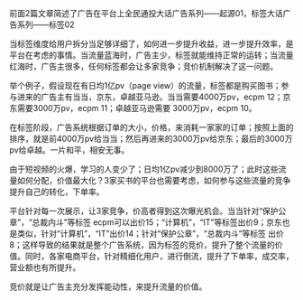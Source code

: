 前面2篇文章简述了广告在平台上全民通投大话广告系列——起源01，标签大话广告系列——标签02



当标签维度给用户拆分当足够详细了，如何进一步提升收益，进一步提升效率，是平台在考虑的事情。当流量蓝海时，广告主少，标签就能维持正常的运转；当流量红海时，广告主很多，任何标签都会让多家竞争；竞价机制解决了这一问题。



举个例子，假设现在有日均1亿pv（page view）的流量，标签都是购买图书；参与进来的广告主有当当，京东，卓越亚马逊。当当需要4000万pv，ecpm 12；京东需要3000万pv，ecpm 11；卓越亚马逊需要 3000万pv，ecpm 10。

在标签阶段，广告系统根据订单的大小，价格，来消耗一家家的订单；按照上面的排序，就是前4000万pv给当当；然后再进来的3000万pv给京东；最后的3000万pv给卓越。一片和平，相安无事。

由于短视频的火爆，学习的人变少了；日均1亿pv减少到8000万了；此时这些流量如何分配，价值最大化？3家买书的平台也需要考虑，如何参与这些流量的竞争提升自己的转化，下单率。



平台针对每一次展示，让3家竞争，价高者得到这次曝光机会。当当针对“保护公章”，“总裁内斗”等标签 ecpm可以出价15；“计算机”，“IT”等标签出价9；京东也是类似，针对“计算机”，“IT”出价14；针对“保护公章”，“总裁内斗”等标签 出价8；这样导致的结果就是整个广告系统，因为标签的竞价，提升了整个流量的价值。同时，各家电商平台，针对精细化用户，进行倒流，提升了下单率，成交率，营业额也有所提升。



竞价就是让广告主充分发挥能动性，来提升流量的价值。